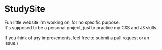 # StudySite
Fun little website I'm working on, for no specific purpose. \
It's supposed to be a personal project, just to practice my CSS and JS skills. \
\
If you think of any improvements, feel free to submit a pull request or an issue.\

